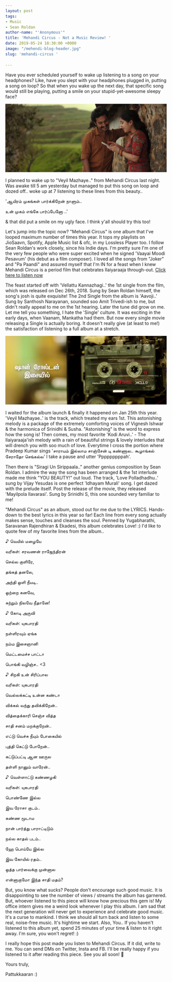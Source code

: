 ```yaml
---
layout: post
tags:
- Music
- Sean Roldan
author-name: "'Anonymous'"
title: 'Mehandi Circus - Not a Music Review! '
date: 2019-05-24 18:30:00 +0000
image: "/mehendi-blog-header.jpg"
slug: 'mehandi-circus '

---
```

Have you ever scheduled yourself to wake up listening to a song on your headphones? Like, have you slept with your headphones plugged in, putting a song on loop? So that when you wake up the next day, that specific song would still be playing, putting a smile on your stupid-yet-awesome sleepy face?

![](/img/mc-blog-2.jpg)

I planned to wake up to "Veyil Mazhaye.." from Mehandi Circus last night. Was awake till 5 am yesterday but managed to put this song on loop and dozed off.. woke up at 7 listening to these lines from this beauty..

'ஆயிரம் முகங்கள் பார்க்கிறேன் நாளும்..

உன் முகம் எங்கே பார்ப்பேனோ ..'

& that did put a smile on my ugly face. I think y'all should try this too!

Let's jump into the topic now? "Mehandi Circus" is one album that I've looped maximum number of times this year. It tops my playlists on JioSaavn, Spotify, Apple Music list & ofc, in my Lossless Player too. I follow Sean Roldan's work closely, since his Indie days. I'm pretty sure I'm one of the very few people who were super excited when he signed 'Vaayai Moodi Pesavum' (his debut as a film composer). I loved all the songs from "Joker" and "Pa Paandi" and assured myself that I'm IN for a feast when I knew Mehandi Circus is a period film that celebrates Ilaiyaraaja through-out.
[Click here to listen now](https://www.jiosaavn.com/album/mehandi-circus/mWuLd6QPRWc_)

The feast started off with 'Vellattu Kannazhagi..' the 1st single from the film, which was released on Dec 26th, 2018. Sung by Sean Roldan himself, the song's josh is quite exquisite! The 2nd Single from the album is 'Aavoji..' Sung by Santhosh Narayanan, sounded soo Amit Trivedi-ish to me, but didn't really appeal to me on the 1st hearing. Later the tune did grow on me. Let me tell you something, I hate the 'Single' culture. It was exciting in the early days, when Vaanam, Mankatha had them. But now every single movie releasing a Single is actually boring. It doesn't really give (at least to me!) the satisfaction of listening to a full album at a stretch.

![](/img/mc-blog-1.jpg)

I waited for the album launch & finally it happened on Jan 25th this year. 'Veyil Mazhayae..' is the track, which treated my ears 1st. This astonishing melody is a package of the extremely comforting voices of Vignesh Ishwar & the harmonica of Srinidhi & Susha. "Astonishing" is the word to express how the song is! Then comes, my most favorite 'Kodi Aruvi..' - The Ilaiyaraaja'ish melody with a rain of beautiful strings & lovely interludes that will drench you with soo much of love. Everytime I cross the portion where Pradeep Kumar sings 'சாராயம் இல்லாம சாஞ்சேன் டி கண்ணால.. கூழாங்கல் சேராதோ செங்கல்ல' I take a pause and utter 'Pppppppppah'.

Then there is "Siragi Un Sirippaala.." another genius composition by Sean Roldan. I admire the way the song has been arranged & the 1st interlude made me think "YOU BEAUTY!" out loud. The track, 'Love Polladhadhu..' sung by Vijay Yesudas is one perfect 'Idhayam Murali' song. I get dazed with the prelude itself. Post the release of the movie, they released 'Mayilpola Ilavarasi'. Sung by Srinidhi S, this one sounded very familiar to me!

"Mehandi Circus" as an album, stood out for me due to the LYRICS. Hands-down to the best lyrics in this year so far! Each line from every song actually makes sense, touches and cleanses the soul. Penned by Yugabharathi, Saravanan Rajendhiran & Ekadesi, this album celebrates Love! :) I'd like to quote few of my favorite lines from the album..

♪ வெயில் மழையே

வரிகள்: சரவணன் ராஜேந்திரன்

செல்ல குளிரே,

தங்கத் தனலே,

அந்தி ஒளி நீயடி..

ஒற்றை கனவே,

சுற்றும் நிலவே நீதானே!

♪ கோடி அருவி

வரிகள்: யுகபாரதி

நள்ளிரவும் ஏங்க

நம்ம இசைஞானி

மெட்டமைச்ச பாட்டா

பொங்கி வழிஞ்ச.. <3

♪ சிறகி உன் சிரிப்பால

வரிகள்: யுகபாரதி

வெல்லக்கட்டி உன்ன கண்டா

விக்கல் வந்து தவிக்கிறேன்..

வித்தைக்காரி செஞ்ச வித்த

சாதி சனம் மறக்குறேன்..

எட்டு வெச்சு நீயும் போகையில்

புத்தி கெட்டு போறேன்..

கட்டுப்பட்டி ஆன ஊருல

தள்ளி நானும் வாரேன்..

♪ வெள்ளாட்டு கண்ணழகி

வரிகள்: யுகபாரதி

பொண்ணே இல்ல

இவ ரோசா குடம்..

கண்ண மூடாம

நான் பார்த்து பாராட்டிடும்

நல்ல காதல் படம்..

ஹே பொய்யே இல்ல

இவ கோயில் ரதம்..

ஒத்த பார்வைக்கு முன்னால

என்னாகுமோ இந்த சாதி மதம்?

But, you know what sucks? People don't encourage such good music. It is disappointing to see the number of views / streams the album has garnered. But, whoever listened to this piece will know how precious this gem is! My office intern gives me a weird look whenever I play this album. I am sad that the next generation will never get to experience and celebrate good music. It's a curse to mankind. I think we should all turn back and listen to some real, noise-free music. It's hightime we start. Also, You.. If you haven't listened to this album yet, spend 25 minutes of your time & listen to it right away. I'm sure, you won't regret! :)

I really hope this post made you listen to Mehandi Circus. If it did, write to me. You can send DMs on Twitter, Insta and FB. I'll be really happy if you listened to it after reading this piece. See you all soon! 🙂

Yours truly,

Pattukkaaran :)